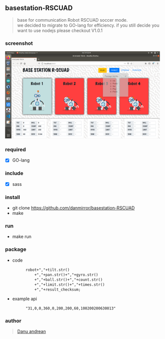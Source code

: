 ## basestation-RSCUAD
> base for communication Robot RSCUAD soccer mode. <br>
> we decided to migrate to GO-lang for efficiency. if you still decide you want to use nodejs please checkout V1.0.1


### screenshot
![alt text](https://github.com/danmirror/basestation-RSCUAD/blob/master/assets/image/screen.png)

### required
- [x] GO-lang

### include
- [x] sass

### install 
- git clone https://github.com/danmirror/basestation-RSCUAD
- make 

### run
- make run 


### package
- code 
        
            robot+","+tilt.str()
				+","+pan.str()+","+gyro.str()
				+","+ball.str()+","+count.str()
				+","+limit.str()+","+times.str()
				+","+result_checksum;

- example api
        
            "31,0,0,360,0,200,200,60,100200200630013"


### author
> <a href="https://me-danuandrean.github.io/">Danu andrean</a>
